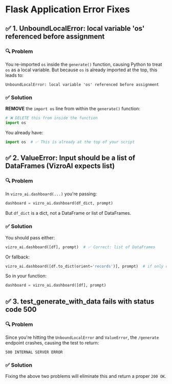 # Flask Application Error Fixes

## ✅ 1. UnboundLocalError: local variable 'os' referenced before assignment

### 🔍 Problem
You re-imported `os` inside the `generate()` function, causing Python to treat `os` as a local variable. But because `os` is already imported at the top, this leads to:

```plaintext
UnboundLocalError: local variable 'os' referenced before assignment
```

### ✅ Solution
**REMOVE** the `import os` line from within the `generate()` function:

```python
# ❌ DELETE this from inside the function
import os
```

You already have:

```python
import os  # ✅ This is already at the top of your script
```

## ✅ 2. ValueError: Input should be a list of DataFrames (VizroAI expects list)

### 🔍 Problem
In `vizro_ai.dashboard(...)` you're passing:

```python
dashboard = vizro_ai.dashboard(df_dict, prompt)
```

But `df_dict` is a dict, not a DataFrame or list of DataFrames.

### ✅ Solution
You should pass either:

```python
vizro_ai.dashboard([df], prompt)  # ✅ Correct: list of DataFrames
```

Or fallback:

```python
vizro_ai.dashboard([df.to_dict(orient='records')], prompt)  # if only dict is accepted
```

So in your function:

```python
dashboard = vizro_ai.dashboard([df], prompt)
```

## ✅ 3. test_generate_with_data fails with status code 500

### 🔍 Problem
Since you're hitting the `UnboundLocalError` and `ValueError`, the `/generate` endpoint crashes, causing the test to return:

```plaintext
500 INTERNAL SERVER ERROR
```

### ✅ Solution
Fixing the above two problems will eliminate this and return a proper `200 OK`.